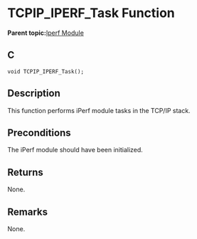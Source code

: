 # TCPIP\_IPERF\_Task Function

**Parent topic:**[Iperf Module](GUID-338BE6D4-6407-4074-804F-803059F7212B.md)

## C

```
void TCPIP_IPERF_Task();
```

## Description

This function performs iPerf module tasks in the TCP/IP stack.

## Preconditions

The iPerf module should have been initialized.

## Returns

None.

## Remarks

None.

